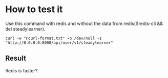 # How to test it

Use this command with redis and without the data from redis($redis-cli && del steadylearner).

```console
curl -w "@curl-format.txt" -o /dev/null -s "http://0.0.0.0:8000/api/user/v1/steadylearner"
```

## Result

Redis is faster?.
